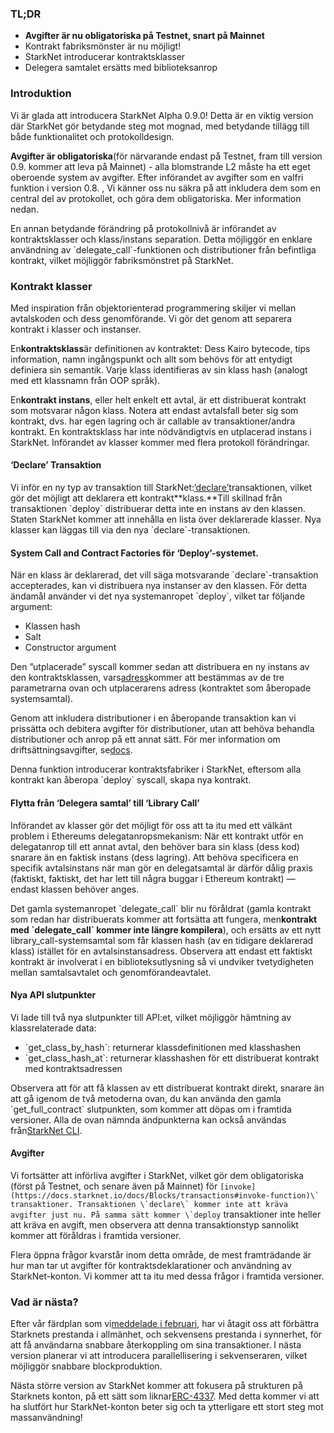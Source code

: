 ### TL;DR

* **Avgifter är nu obligatoriska på Testnet, snart på Mainnet**
* Kontrakt fabriksmönster är nu möjligt!
* StarkNet introducerar kontraktsklasser
* Delegera samtalet ersätts med biblioteksanrop

### Introduktion

Vi är glada att introducera StarkNet Alpha 0.9.0! Detta är en viktig version där StarkNet gör betydande steg mot mognad, med betydande tillägg till både funktionalitet och protokolldesign.

**Avgifter är obligatoriska**(för närvarande endast på Testnet, fram till version 0.9. kommer att leva på Mainnet) - alla blomstrande L2 måste ha ett eget oberoende system av avgifter. Efter införandet av avgifter som en valfri funktion i version 0.8. , Vi känner oss nu säkra på att inkludera dem som en central del av protokollet, och göra dem obligatoriska. Mer information nedan.

En annan betydande förändring på protokollnivå är införandet av kontraktsklasser och klass/instans separation. Detta möjliggör en enklare användning av \`delegate_call\`-funktionen och distributioner från befintliga kontrakt, vilket möjliggör fabriksmönstret på StarkNet.

### Kontrakt klasser

Med inspiration från objektorienterad programmering skiljer vi mellan avtalskoden och dess genomförande. Vi gör det genom att separera kontrakt i klasser och instanser.

En**kontraktsklass**är definitionen av kontraktet: Dess Kairo bytecode, tips information, namn ingångspunkt och allt som behövs för att entydigt definiera sin semantik. Varje klass identifieras av sin klass hash (analogt med ett klassnamn från OOP språk).

En**kontrakt instans**, eller helt enkelt ett avtal, är ett distribuerat kontrakt som motsvarar någon klass. Notera att endast avtalsfall beter sig som kontrakt, dvs. har egen lagring och är callable av transaktioner/andra kontrakt. En kontraktsklass har inte nödvändigtvis en utplacerad instans i StarkNet. Införandet av klasser kommer med flera protokoll förändringar.

#### ‘Declare’ Transaktion

Vi inför en ny typ av transaktion till StarkNet:[‘declare’](https://docs.starknet.io/docs/Blocks/transactions#declare-transaction)transaktionen, vilket gör det möjligt att deklarera ett kontrakt**klass.**Till skillnad från transaktionen \`deploy\` distribuerar detta inte en instans av den klassen. Staten StarkNet kommer att innehålla en lista över deklarerade klasser. Nya klasser kan läggas till via den nya \`declare\`-transaktionen.

#### System Call and Contract Factories för ‘Deploy’-systemet.

När en klass är deklarerad, det vill säga motsvarande \`declare\`-transaktion accepterades, kan vi distribuera nya instanser av den klassen. För detta ändamål använder vi det nya systemanropet \`deploy\`, vilket tar följande argument:

* Klassen hash
* Salt
* Constructor argument

Den ”utplacerade” syscall kommer sedan att distribuera en ny instans av den kontraktsklassen, vars[adress](https://docs.starknet.io/docs/Contracts/contract-address)kommer att bestämmas av de tre parametrarna ovan och utplacerarens adress (kontraktet som åberopade systemsamtal).

Genom att inkludera distributioner i en åberopande transaktion kan vi prissätta och debitera avgifter för distributioner, utan att behöva behandla distributioner och anrop på ett annat sätt. För mer information om driftsättningsavgifter, se[docs](https://docs.starknet.io/docs/Fees/fee-mechanism#deployed-contracts).

Denna funktion introducerar kontraktsfabriker i StarkNet, eftersom alla kontrakt kan åberopa \`deploy\` syscall, skapa nya kontrakt.

#### Flytta från ‘Delegera samtal’ till ‘Library Call’

Införandet av klasser gör det möjligt för oss att ta itu med ett välkänt problem i Ethereums delegatanropsmekanism: När ett kontrakt utför en delegatanrop till ett annat avtal, den behöver bara sin klass (dess kod) snarare än en faktisk instans (dess lagring). Att behöva specificera en specifik avtalsinstans när man gör en delegatsamtal är därför dålig praxis (faktiskt, faktiskt, det har lett till några buggar i Ethereum kontrakt) — endast klassen behöver anges.

Det gamla systemanropet \`delegate_call\` blir nu föråldrat (gamla kontrakt som redan har distribuerats kommer att fortsätta att fungera, men**kontrakt med \`delegate_call\` kommer inte längre kompilera**), och ersätts av ett nytt library_call-systemsamtal som får klassen hash (av en tidigare deklarerad klass) istället för en avtalsinstansadress. Observera att endast ett faktiskt kontrakt är involverat i en biblioteksutlysning så vi undviker tvetydigheten mellan samtalsavtalet och genomförandeavtalet.

#### Nya API slutpunkter

Vi lade till två nya slutpunkter till API:et, vilket möjliggör hämtning av klassrelaterade data:

* \`get_class_by_hash\`: returnerar klassdefinitionen med klasshashen
* \`get_class_hash_at\`: returnerar klasshashen för ett distribuerat kontrakt med kontraktsadressen

Observera att för att få klassen av ett distribuerat kontrakt direkt, snarare än att gå igenom de två metoderna ovan, du kan använda den gamla \`get_full_contract\` slutpunkten, som kommer att döpas om i framtida versioner. Alla de ovan nämnda ändpunkterna kan också användas från[StarkNet CLI](https://docs.starknet.io/docs/CLI/commands).

#### Avgifter

Vi fortsätter att införliva avgifter i StarkNet, vilket gör dem obligatoriska (först på Testnet, och senare även på Mainnet) för ``[invoke](https://docs.starknet.io/docs/Blocks/transactions#invoke-function)\` transaktioner. Transaktionen \`declare\` kommer inte att kräva avgifter just nu. På samma sätt kommer \`deploy`` transaktioner inte heller att kräva en avgift, men observera att denna transaktionstyp sannolikt kommer att föråldras i framtida versioner.

Flera öppna frågor kvarstår inom detta område, de mest framträdande är hur man tar ut avgifter för kontraktsdeklarationer och användning av StarkNet-konton. Vi kommer att ta itu med dessa frågor i framtida versioner.

### Vad är nästa?

Efter vår färdplan som vi[meddelade i februari](https://medium.com/starkware/starknet-on-to-the-next-challenge-96a39de7717), har vi åtagit oss att förbättra Starknets prestanda i allmänhet, och sekvensens prestanda i synnerhet, för att få användarna snabbare återkoppling om sina transaktioner. I nästa version planerar vi att introducera parallellisering i sekvenseraren, vilket möjliggör snabbare blockproduktion.

Nästa större version av StarkNet kommer att fokusera på strukturen på Starknets konton, på ett sätt som liknar[ERC-4337](https://medium.com/infinitism/erc-4337-account-abstraction-without-ethereum-protocol-changes-d75c9d94dc4a). Med detta kommer vi att ha slutfört hur StarkNet-konton beter sig och ta ytterligare ett stort steg mot massanvändning!